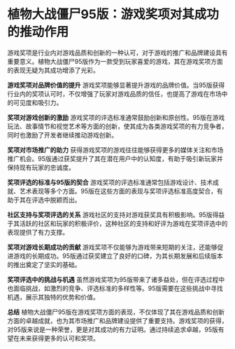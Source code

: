 # 植物大战僵尸95版：游戏奖项对其成功的推动作用

游戏奖项是行业内对游戏品质和创新的一种认可，对于游戏的推广和品牌建设具有重要意义。植物大战僵尸95版作为一款受到玩家喜爱的游戏，其在游戏奖项方面的表现无疑为其成功增添了光彩。

**游戏奖项对品牌价值的提升**
游戏奖项能够显著提升游戏的品牌价值。当95版获得行业内的奖项认可时，不仅增强了玩家对游戏品质的信任，也提高了游戏在市场中的可见度和吸引力。

**奖项对游戏创新的激励**
游戏奖项的评选标准通常鼓励创新和原创性。95版在游戏玩法、故事情节和视觉艺术等方面的创新，使其成为各类游戏奖项的有力竞争者，同时也激励了开发者继续推动游戏创新。

**奖项对市场推广的助力**
获得游戏奖项的游戏往往能够获得更多的媒体关注和市场推广机会。95版通过获奖提升了其在潜在用户中的认知度，有助于吸引新玩家并保持现有玩家的忠诚度。

**奖项评选的标准与95版的契合**
游戏奖项的评选标准通常包括游戏设计、技术成就、艺术表现等多个方面。95版在这些方面的表现与奖项评选标准高度契合，有助于其在评选中脱颖而出。

**社区支持与奖项评选的关系**
游戏社区的支持对游戏获奖具有积极影响。95版得益于其活跃的社区和玩家的积极评价，这种社区的支持和好评为游戏在奖项评选中的表现提供了有力支撑。

**奖项对游戏长期成功的贡献**
游戏奖项不仅能够为游戏带来短期的关注，还能够促进游戏的长期成功。95版通过获奖建立了良好的口碑，为其长期发展和后续版本的推出奠定了坚实的基础。

**奖项评选中的挑战与机遇**
虽然游戏奖项为95版带来了诸多益处，但在评选过程中也面临挑战，如激烈的竞争、评选标准的多样性等。95版需要在这些挑战中寻找机遇，展示其独特的优势和价值。

**总结**
植物大战僵尸95版在游戏奖项方面的表现，不仅体现了其在游戏品质和创新方面的卓越成就，也为其市场推广和品牌建设提供了重要支持。游戏奖项的获得，对95版来说是一种荣誉，更是对其成功的有力证明。通过持续追求卓越，95版有望在未来获得更多的认可和奖项。